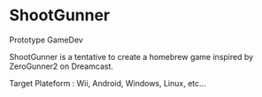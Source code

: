 # ShootGunner
Prototype GameDev 

ShootGunner is a tentative to create a homebrew game inspired by ZeroGunner2 on Dreamcast.

Target Plateform : Wii, Android, Windows, Linux, etc...
